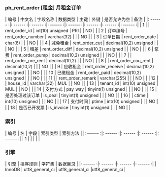 ### ph_rent_order [租金] 月租金订单
|  编号  |  中文名  |  字段名称  |  数据类型  |  主键  |  外键  |  是否允许为空  |  备注  |
|: ------ :|: ------ :|: ------ :|: ------ :|: ------ :|: ------ :|: ------ :|: ------ :|
| 1 |  | rent_order_id | int(10) unsigned | PRI |  | NO |  |
| 2 | 订单编号 | rent_order_number | varchar(32) |  |  | NO |  |
| 3 | 订单日期 | rent_order_date | char(6) |  |  | NO |  |
| 4 | 减免租金 | rent_order_cut | decimal(10,2) unsigned |  |  | NO |  |
| 5 | 租差 | rent_order_diff | decimal(10,2) unsigned |  |  | NO |  |
| 6 | 泵费 | rent_order_pump | decimal(10,2) unsigned |  |  | NO |  |
| 7 |  | rent_order_pre_rent | decimal(10,2) |  |  | NO |  |
| 8 |  | rent_order_cou_rent | decimal(10,2) |  |  | NO |  |
| 9 | 应收租金 | rent_order_receive | decimal(10,2) unsigned |  |  | NO |  |
| 10 | 已缴租金 | rent_order_paid | decimal(10,2) unsigned |  |  | NO |  |
| 11 |  | rent_order_remark | varchar(255) |  |  | NO |  |
| 12 |  | house_id | varchar(32) | MUL |  | NO |  |
| 13 |  | tenant_id | int(10) unsigned | MUL |  | NO |  |
| 14 | 支付方式 | pay_way | tinyint(1) unsigned |  |  | NO |  |
| 15 | 是否处理过该订单 | is_deal | tinyint(1) unsigned |  |  | NO |  |
| 16 |  | ctime | int(10) unsigned |  |  | NO |  |
| 17 | 支付时间 | ptime | int(10) unsigned |  |  | NO |  |
| 18 | 是否已开发票 | is_invoice | tinyint(1) unsigned |  |  | NO |  |

### 索引

|  编号  |  名  |  字段  |  索引类型  |  索引方法  |
|: ------ :|: ------ :|: ------ :|: ------ :|: ------ :|
|   1 |    |    |    |    |

### 引擎

|  引擎  |  排序规则  |  字符集  |  数据目录  |
|: ------ :|: ------ :|: ------ :|: ------ :|
| InnoDB | utf8_general_ci | utf8_general_ci |utf8_general_ci |
